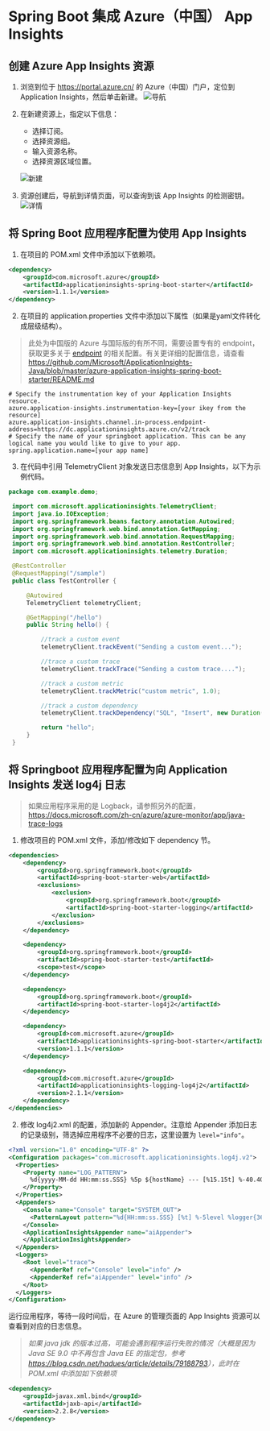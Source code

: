 # Spring Boot 集成 Azure（中国） App Insights

## 创建 Azure App Insights 资源

1. 浏览到位于 <https://portal.azure.cn/> 的 Azure（中国）门户，定位到 Application Insights，然后单击新建。
![导航](images/navigation.png)

2. 在新建资源上，指定以下信息：

    - 选择订阅。
    - 选择资源组。
    - 输入资源名称。
    - 选择资源区域位置。

    ![新建](images/new-insights.png)

3. 资源创建后，导航到详情页面，可以查询到该 App Insights 的检测密钥。
![详情](images/insights-info.png)

## 将 Spring Boot 应用程序配置为使用 App Insights

1. 在项目的 POM.xml 文件中添加以下依赖项。

```xml
<dependency>
    <groupId>com.microsoft.azure</groupId>
    <artifactId>applicationinsights-spring-boot-starter</artifactId>
    <version>1.1.1</version>
</dependency>
```

2. 在项目的 application.properties 文件中添加以下属性（如果是yaml文件转化成层级结构）。

> 此处为中国版的 Azure 与国际版的有所不同，需要设置专有的 endpoint，获取更多关于 [endpoint](https://docs.microsoft.com/bs-latn-ba/azure/azure-monitor/app/custom-endpoints?view=aspnetcore-3.0#regions-that-require-endpoint-modification) 的相关配置。有关更详细的配置信息，请查看 <https://github.com/Microsoft/ApplicationInsights-Java/blob/master/azure-application-insights-spring-boot-starter/README.md>

```properties
# Specify the instrumentation key of your Application Insights resource.
azure.application-insights.instrumentation-key=[your ikey from the resource]
azure.application-insights.channel.in-process.endpoint-address=https://dc.applicationinsights.azure.cn/v2/track
# Specify the name of your springboot application. This can be any logical name you would like to give to your app.
spring.application.name=[your app name]
```

3. 在代码中引用 TelemetryClient 对象发送日志信息到 App Insights，以下为示例代码。

```java
package com.example.demo;

 import com.microsoft.applicationinsights.TelemetryClient;
 import java.io.IOException;
 import org.springframework.beans.factory.annotation.Autowired;
 import org.springframework.web.bind.annotation.GetMapping;
 import org.springframework.web.bind.annotation.RequestMapping;
 import org.springframework.web.bind.annotation.RestController;
 import com.microsoft.applicationinsights.telemetry.Duration;

 @RestController
 @RequestMapping("/sample")
 public class TestController {

     @Autowired
     TelemetryClient telemetryClient;

     @GetMapping("/hello")
     public String hello() {

         //track a custom event
         telemetryClient.trackEvent("Sending a custom event...");

         //trace a custom trace
         telemetryClient.trackTrace("Sending a custom trace....");

         //track a custom metric
         telemetryClient.trackMetric("custom metric", 1.0);

         //track a custom dependency
         telemetryClient.trackDependency("SQL", "Insert", new Duration(0, 0, 1, 1, 1), true);

         return "hello";
     }
 }
 ```

## 将 Springboot 应用程序配置为向 Application Insights 发送 log4j 日志

> 如果应用程序采用的是 Logback，请参照另外的配置，<https://docs.microsoft.com/zh-cn/azure/azure-monitor/app/java-trace-logs>

1. 修改项目的 POM.xml 文件，添加/修改如下 dependency 节。

```xml
<dependencies>
    <dependency>
        <groupId>org.springframework.boot</groupId>
        <artifactId>spring-boot-starter-web</artifactId>
        <exclusions>
            <exclusion>
                <groupId>org.springframework.boot</groupId>
                <artifactId>spring-boot-starter-logging</artifactId>
            </exclusion>
        </exclusions>
    </dependency>

    <dependency>
        <groupId>org.springframework.boot</groupId>
        <artifactId>spring-boot-starter-test</artifactId>
        <scope>test</scope>
    </dependency>

    <dependency>
        <groupId>org.springframework.boot</groupId>
        <artifactId>spring-boot-starter-log4j2</artifactId>
    </dependency>

    <dependency>
        <groupId>com.microsoft.azure</groupId>
        <artifactId>applicationinsights-spring-boot-starter</artifactId>
        <version>1.1.1</version>
    </dependency>

    <dependency>
        <groupId>com.microsoft.azure</groupId>
        <artifactId>applicationinsights-logging-log4j2</artifactId>
        <version>2.1.1</version>
    </dependency>
</dependencies>
```

2. 修改 log4j2.xml 的配置，添加新的 Appender。注意给 Appender 添加日志的记录级别，筛选掉应用程序不必要的日志，这里设置为 `level="info"`。

```xml
<?xml version="1.0" encoding="UTF-8" ?>
<Configuration packages="com.microsoft.applicationinsights.log4j.v2">
  <Properties>
    <Property name="LOG_PATTERN">
      %d{yyyy-MM-dd HH:mm:ss.SSS} %5p ${hostName} --- [%15.15t] %-40.40c{1.} : %m%n%ex
    </Property>
  </Properties>
  <Appenders>
    <Console name="Console" target="SYSTEM_OUT">
      <PatternLayout pattern="%d{HH:mm:ss.SSS} [%t] %-5level %logger{36} - %msg%n"/>
    </Console>
    <ApplicationInsightsAppender name="aiAppender">
    </ApplicationInsightsAppender>
  </Appenders>
  <Loggers>
    <Root level="trace">
      <AppenderRef ref="Console" level="info" />
      <AppenderRef ref="aiAppender" level="info" />
    </Root>
  </Loggers>
</Configuration>
```

运行应用程序，等待一段时间后，在 Azure 的管理页面的 App Insights 资源可以查看到对应的日志信息。

> *如果 java jdk 的版本过高，可能会遇到程序运行失败的情况（大概是因为 Java SE 9.0 中不再包含 Java EE 的指定包，参考 <https://blog.csdn.net/hadues/article/details/79188793>），此时在 POM.xml 中添加如下依赖项*

```xml
<dependency>
    <groupId>javax.xml.bind</groupId>
    <artifactId>jaxb-api</artifactId>
    <version>2.2.8</version>
</dependency>
```
